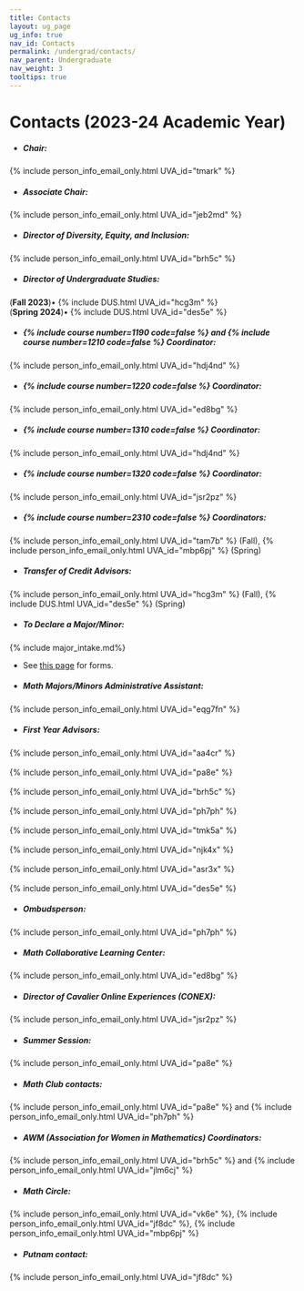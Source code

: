 ```yaml
---
title: Contacts
layout: ug_page
ug_info: true
nav_id: Contacts
permalink: /undergrad/contacts/
nav_parent: Undergraduate
nav_weight: 3
tooltips: true
---
```


<h1 class="mb-4">Contacts (2023-24 Academic Year)</h1>

- ##### Chair:<br>
{% include person_info_email_only.html UVA_id="tmark" %}

- ##### Associate Chair:<br>
{% include person_info_email_only.html UVA_id="jeb2md" %}

- ##### Director of Diversity, Equity, and Inclusion:<br>
{% include person_info_email_only.html UVA_id="brh5c" %}

- ##### Director of Undergraduate Studies:<br>
 (<b>Fall 2023</b>)&bull; {% include DUS.html UVA_id="hcg3m" %} <br>
 (<b>Spring 2024</b>)&bull; {% include DUS.html UVA_id="des5e" %}
 

<!-- - ##### Lower Division Committee:<br>
{% include person_info_email_only.html UVA_id="hcg3m" %} (Fall),
{% include person_info_email_only.html UVA_id="des5e" %}<span style="margin-left:-4px"></span>,
{% include person_info_email_only.html UVA_id="jsr2pz" %} -->


- <h5>{% include course number=1190 code=false %} and {% include course number=1210 code=false %} Coordinator:</h5>
{% include person_info_email_only.html UVA_id="hdj4nd" %}

- <h5>{% include course number=1220 code=false %} Coordinator:</h5>
{% include person_info_email_only.html UVA_id="ed8bg" %}

- <h5>{% include course number=1310 code=false %} Coordinator:</h5>
{% include person_info_email_only.html UVA_id="hdj4nd" %}

- <h5>{% include course number=1320 code=false %} Coordinator:</h5>
{% include person_info_email_only.html UVA_id="jsr2pz" %}

- <h5>{% include course number=2310 code=false %} Coordinators:</h5>
{% include person_info_email_only.html UVA_id="tam7b" %} (Fall), {% include person_info_email_only.html UVA_id="mbp6pj" %} (Spring)

- ##### Transfer of Credit Advisors:<br>
{% include person_info_email_only.html UVA_id="hcg3m" %} (Fall),
{% include DUS.html UVA_id="des5e" %} (Spring)<br>

- ##### To Declare a Major/Minor:<br>

{% include major_intake.md%}

- See [this page]({{site.url}}/undergraduate/requirements/) for forms.

- ##### Math Majors/Minors Administrative Assistant:<br>
{% include person_info_email_only.html UVA_id="eqg7fn" %}

- ##### First Year Advisors:<br>
{% include person_info_email_only.html UVA_id="aa4cr" %}<br><br class="hidden-sm-up">
{% include person_info_email_only.html UVA_id="pa8e" %}<br><br class="hidden-sm-up">
{% include person_info_email_only.html UVA_id="brh5c" %}<br><br class="hidden-sm-up">
{% include person_info_email_only.html UVA_id="ph7ph" %}<br><br class="hidden-sm-up">
{% include person_info_email_only.html UVA_id="tmk5a" %}<br><br class="hidden-sm-up">
{% include person_info_email_only.html UVA_id="njk4x" %}<br><br class="hidden-sm-up">
{% include person_info_email_only.html UVA_id="asr3x" %}<br><br class="hidden-sm-up">
{% include person_info_email_only.html UVA_id="des5e" %}

- ##### Ombudsperson:<br>
{% include person_info_email_only.html UVA_id="ph7ph" %}

- ##### Math Collaborative Learning Center:<br>
{% include person_info_email_only.html UVA_id="ed8bg" %}

- ##### Director of Cavalier Online Experiences (CONEX):<br>
{% include person_info_email_only.html UVA_id="jsr2pz" %}
- ##### Summer Session:<br>
{% include person_info_email_only.html UVA_id="pa8e" %}

- ##### Math Club contacts:<br>
{% include person_info_email_only.html UVA_id="pa8e" %} and {% include person_info_email_only.html UVA_id="ph7ph" %}

- ##### AWM (Association for Women in Mathematics) Coordinators:<br>
{% include person_info_email_only.html UVA_id="brh5c" %} and
{% include person_info_email_only.html UVA_id="jlm6cj" %}

- ##### Math Circle:<br>
{% include person_info_email_only.html UVA_id="vk6e" %}, {% include person_info_email_only.html UVA_id="jf8dc" %}, {% include person_info_email_only.html UVA_id="mbp6pj" %}

- ##### Putnam contact:<br>
{% include person_info_email_only.html UVA_id="jf8dc" %}

